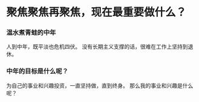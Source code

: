 # 聚焦聚焦再聚焦，现在最重要做什么？

### 温水煮青蛙的中年
人到中年，既平淡也危机四伏。 
没有长期主义支撑的话，很难在工作上坚持到退休。

### 中年的目标是什么呢？
为自己的事业和兴趣投资，一直坚持做，直到终身。 
那么我的事业和兴趣是什么呢？ 
